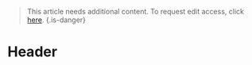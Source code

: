 <!-- TITLE: Water -->
> This article needs additional content. To request edit access, click [here](/request-edit-access).
{.is-danger}
# Header